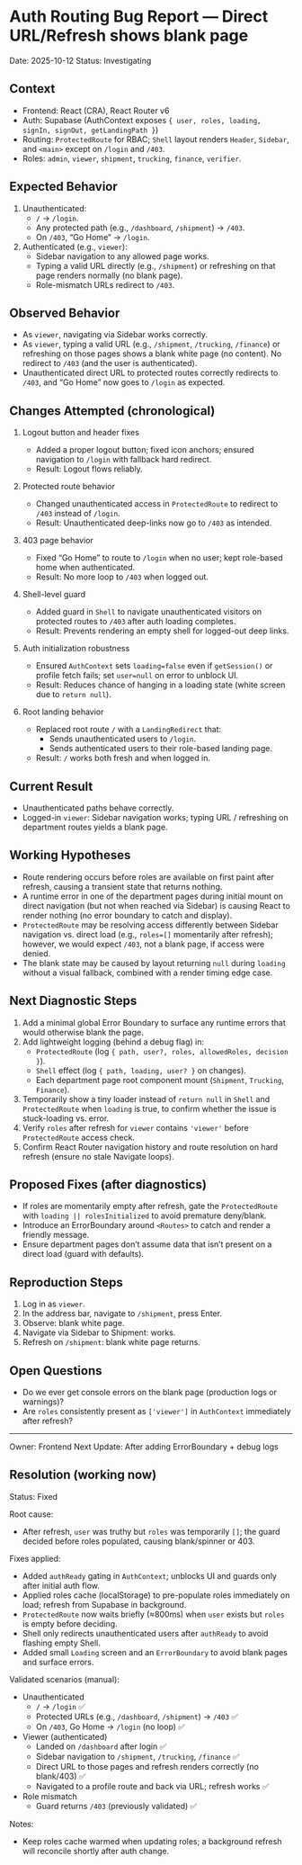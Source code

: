 # Auth Routing Bug Report — Direct URL/Refresh shows blank page

Date: 2025-10-12
Status: Investigating

## Context

- Frontend: React (CRA), React Router v6
- Auth: Supabase (AuthContext exposes `{ user, roles, loading, signIn, signOut, getLandingPath }`)
- Routing: `ProtectedRoute` for RBAC; `Shell` layout renders `Header`, `Sidebar`, and `<main>` except on `/login` and `/403`.
- Roles: `admin`, `viewer`, `shipment`, `trucking`, `finance`, `verifier`.

## Expected Behavior

1. Unauthenticated:
   - `/` → `/login`.
   - Any protected path (e.g., `/dashboard`, `/shipment`) → `/403`.
   - On `/403`, “Go Home” → `/login`.
2. Authenticated (e.g., `viewer`):
   - Sidebar navigation to any allowed page works.
   - Typing a valid URL directly (e.g., `/shipment`) or refreshing on that page renders normally (no blank page).
   - Role-mismatch URLs redirect to `/403`.

## Observed Behavior

- As `viewer`, navigating via Sidebar works correctly.
- As `viewer`, typing a valid URL (e.g., `/shipment`, `/trucking`, `/finance`) or refreshing on those pages shows a blank white page (no content). No redirect to `/403` (and the user is authenticated).
- Unauthenticated direct URL to protected routes correctly redirects to `/403`, and “Go Home” now goes to `/login` as expected.

## Changes Attempted (chronological)

1. Logout button and header fixes

   - Added a proper logout button; fixed icon anchors; ensured navigation to `/login` with fallback hard redirect.
   - Result: Logout flows reliably.

2. Protected route behavior

   - Changed unauthenticated access in `ProtectedRoute` to redirect to `/403` instead of `/login`.
   - Result: Unauthenticated deep-links now go to `/403` as intended.

3. 403 page behavior

   - Fixed “Go Home” to route to `/login` when no user; kept role-based home when authenticated.
   - Result: No more loop to `/403` when logged out.

4. Shell-level guard

   - Added guard in `Shell` to navigate unauthenticated visitors on protected routes to `/403` after auth loading completes.
   - Result: Prevents rendering an empty shell for logged-out deep links.

5. Auth initialization robustness

   - Ensured `AuthContext` sets `loading=false` even if `getSession()` or profile fetch fails; set `user=null` on error to unblock UI.
   - Result: Reduces chance of hanging in a loading state (white screen due to `return null`).

6. Root landing behavior
   - Replaced root route `/` with a `LandingRedirect` that:
     - Sends unauthenticated users to `/login`.
     - Sends authenticated users to their role-based landing page.
   - Result: `/` works both fresh and when logged in.

## Current Result

- Unauthenticated paths behave correctly.
- Logged-in `viewer`: Sidebar navigation works; typing URL / refreshing on department routes yields a blank page.

## Working Hypotheses

- Route rendering occurs before roles are available on first paint after refresh, causing a transient state that returns nothing.
- A runtime error in one of the department pages during initial mount on direct navigation (but not when reached via Sidebar) is causing React to render nothing (no error boundary to catch and display).
- `ProtectedRoute` may be resolving access differently between Sidebar navigation vs. direct load (e.g., `roles=[]` momentarily after refresh); however, we would expect `/403`, not a blank page, if access were denied.
- The blank state may be caused by layout returning `null` during `loading` without a visual fallback, combined with a render timing edge case.

## Next Diagnostic Steps

1. Add a minimal global Error Boundary to surface any runtime errors that would otherwise blank the page.
2. Add lightweight logging (behind a debug flag) in:
   - `ProtectedRoute` (log `{ path, user?, roles, allowedRoles, decision }`).
   - `Shell` effect (log `{ path, loading, user? }` on changes).
   - Each department page root component mount (`Shipment`, `Trucking`, `Finance`).
3. Temporarily show a tiny loader instead of `return null` in `Shell` and `ProtectedRoute` when `loading` is true, to confirm whether the issue is stuck-loading vs. error.
4. Verify `roles` after refresh for `viewer` contains `'viewer'` before `ProtectedRoute` access check.
5. Confirm React Router navigation history and route resolution on hard refresh (ensure no stale Navigate loops).

## Proposed Fixes (after diagnostics)

- If roles are momentarily empty after refresh, gate the `ProtectedRoute` with `loading || rolesInitialized` to avoid premature deny/blank.
- Introduce an ErrorBoundary around `<Routes>` to catch and render a friendly message.
- Ensure department pages don’t assume data that isn’t present on a direct load (guard with defaults).

## Reproduction Steps

1. Log in as `viewer`.
2. In the address bar, navigate to `/shipment`, press Enter.
3. Observe: blank white page.
4. Navigate via Sidebar to Shipment: works.
5. Refresh on `/shipment`: blank white page returns.

## Open Questions

- Do we ever get console errors on the blank page (production logs or warnings)?
- Are `roles` consistently present as `['viewer']` in `AuthContext` immediately after refresh?

---

Owner: Frontend
Next Update: After adding ErrorBoundary + debug logs

## Resolution (working now)

Status: Fixed

Root cause:

- After refresh, `user` was truthy but `roles` was temporarily `[]`; the guard decided before roles populated, causing blank/spinner or 403.

Fixes applied:

- Added `authReady` gating in `AuthContext`; unblocks UI and guards only after initial auth flow.
- Applied roles cache (localStorage) to pre-populate roles immediately on load; refresh from Supabase in background.
- `ProtectedRoute` now waits briefly (≈800ms) when `user` exists but `roles` is empty before deciding.
- Shell only redirects unauthenticated users after `authReady` to avoid flashing empty Shell.
- Added small `Loading` screen and an `ErrorBoundary` to avoid blank pages and surface errors.

Validated scenarios (manual):

- Unauthenticated
  - `/` → `/login` ✅
  - Protected URLs (e.g., `/dashboard`, `/shipment`) → `/403` ✅
  - On `/403`, Go Home → `/login` (no loop) ✅
- Viewer (authenticated)
  - Landed on `/dashboard` after login ✅
  - Sidebar navigation to `/shipment`, `/trucking`, `/finance` ✅
  - Direct URL to those pages and refresh renders correctly (no blank/403) ✅
  - Navigated to a profile route and back via URL; refresh works ✅
- Role mismatch
  - Guard returns `/403` (previously validated) ✅

Notes:

- Keep roles cache warmed when updating roles; a background refresh will reconcile shortly after auth change.
